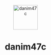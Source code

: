 <div align="center">
  <a href="https://danim47c.dev">
    <img src="https://danim47c.dev/static/c5f415fa99ff7e037ffcac2bf2f62c4f/403a4/favicon.webp" alt="danim47c" width="80" />
  </a>
</div>
<h1 align="center">danim47c</h1>
